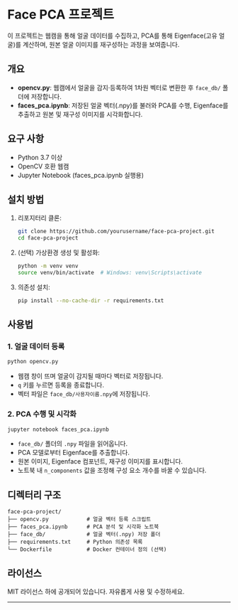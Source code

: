 # Face PCA 프로젝트

이 프로젝트는 웹캠을 통해 얼굴 데이터를 수집하고, PCA를 통해 Eigenface(고유 얼굴)를 계산하며, 원본 얼굴 이미지를 재구성하는 과정을 보여줍니다.

## 개요

* **opencv.py**: 웹캠에서 얼굴을 감지·등록하여 1차원 벡터로 변환한 후 `face_db/` 폴더에 저장합니다.
* **faces\_pca.ipynb**: 저장된 얼굴 벡터(.npy)를 불러와 PCA를 수행, Eigenface를 추출하고 원본 및 재구성 이미지를 시각화합니다.

## 요구 사항

* Python 3.7 이상
* OpenCV 호환 웹캠
* Jupyter Notebook (faces\_pca.ipynb 실행용)

## 설치 방법

1. 리포지터리 클론:

   ```bash
   git clone https://github.com/yourusername/face-pca-project.git
   cd face-pca-project
   ```
2. (선택) 가상환경 생성 및 활성화:

   ```bash
   python -m venv venv
   source venv/bin/activate  # Windows: venv\Scripts\activate
   ```
3. 의존성 설치:

   ```bash
   pip install --no-cache-dir -r requirements.txt
   ```

## 사용법

### 1. 얼굴 데이터 등록

```bash
python opencv.py 
```

* 웹캠 창이 뜨며 얼굴이 감지될 때마다 벡터로 저장됩니다.
* `q` 키를 누르면 등록을 종료합니다.
* 벡터 파일은 `face_db/사용자이름.npy`에 저장됩니다.

### 2. PCA 수행 및 시각화

```bash
jupyter notebook faces_pca.ipynb
```

* `face_db/` 폴더의 `.npy` 파일을 읽어옵니다.
* PCA 모델로부터 Eigenface를 추출합니다.
* 원본 이미지, Eigenface 컴포넌트, 재구성 이미지를 표시합니다.
* 노트북 내 `n_components` 값을 조정해 구성 요소 개수를 바꿀 수 있습니다.



## 디렉터리 구조

```
face-pca-project/
├── opencv.py            # 얼굴 벡터 등록 스크립트
├── faces_pca.ipynb      # PCA 분석 및 시각화 노트북
├── face_db/             # 얼굴 벡터(.npy) 저장 폴더
├── requirements.txt     # Python 의존성 목록
└── Dockerfile           # Docker 컨테이너 정의 (선택)
```

## 라이선스

MIT 라이선스 하에 공개되어 있습니다. 자유롭게 사용 및 수정하세요.

---


